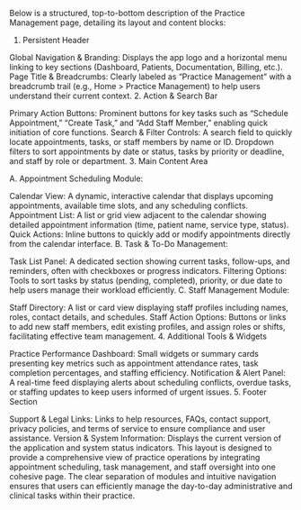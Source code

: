 Below is a structured, top-to-bottom description of the Practice Management page, detailing its layout and content blocks:

1. Persistent Header

Global Navigation & Branding:
Displays the app logo and a horizontal menu linking to key sections (Dashboard, Patients, Documentation, Billing, etc.).
Page Title & Breadcrumbs:
Clearly labeled as “Practice Management” with a breadcrumb trail (e.g., Home > Practice Management) to help users understand their current context.
2. Action & Search Bar

Primary Action Buttons:
Prominent buttons for key tasks such as “Schedule Appointment,” “Create Task,” and “Add Staff Member,” enabling quick initiation of core functions.
Search & Filter Controls:
A search field to quickly locate appointments, tasks, or staff members by name or ID.
Dropdown filters to sort appointments by date or status, tasks by priority or deadline, and staff by role or department.
3. Main Content Area

A. Appointment Scheduling Module:

Calendar View:
A dynamic, interactive calendar that displays upcoming appointments, available time slots, and any scheduling conflicts.
Appointment List:
A list or grid view adjacent to the calendar showing detailed appointment information (time, patient name, service type, status).
Quick Actions:
Inline buttons to quickly add or modify appointments directly from the calendar interface.
B. Task & To-Do Management:

Task List Panel:
A dedicated section showing current tasks, follow-ups, and reminders, often with checkboxes or progress indicators.
Filtering Options:
Tools to sort tasks by status (pending, completed), priority, or due date to help users manage their workload efficiently.
C. Staff Management Module:

Staff Directory:
A list or card view displaying staff profiles including names, roles, contact details, and schedules.
Staff Action Options:
Buttons or links to add new staff members, edit existing profiles, and assign roles or shifts, facilitating effective team management.
4. Additional Tools & Widgets

Practice Performance Dashboard:
Small widgets or summary cards presenting key metrics such as appointment attendance rates, task completion percentages, and staffing efficiency.
Notification & Alert Panel:
A real-time feed displaying alerts about scheduling conflicts, overdue tasks, or staffing updates to keep users informed of urgent issues.
5. Footer Section

Support & Legal Links:
Links to help resources, FAQs, contact support, privacy policies, and terms of service to ensure compliance and user assistance.
Version & System Information:
Displays the current version of the application and system status indicators.
This layout is designed to provide a comprehensive view of practice operations by integrating appointment scheduling, task management, and staff oversight into one cohesive page. The clear separation of modules and intuitive navigation ensures that users can efficiently manage the day-to-day administrative and clinical tasks within their practice.

